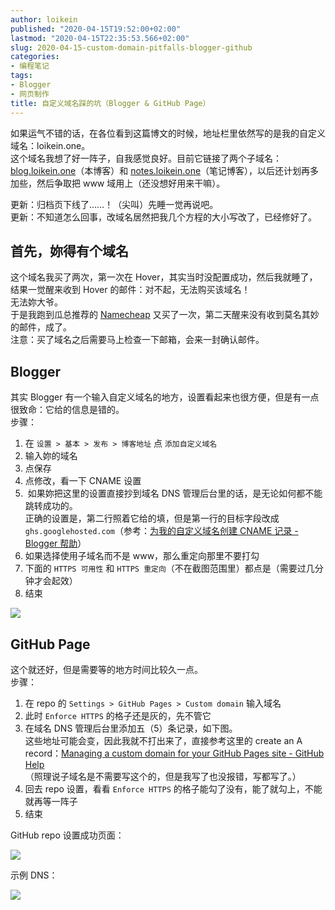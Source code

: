 ```yaml
---
author: loikein
published: "2020-04-15T19:52:00+02:00"
lastmod: "2020-04-15T22:35:53.566+02:00"
slug: 2020-04-15-custom-domain-pitfalls-blogger-github
categories:
- 编程笔记
tags:
- Blogger
- 网页制作
title: 自定义域名踩的坑（Blogger & GitHub Page）
---
```

如果运气不错的话，在各位看到这篇博文的时候，地址栏里依然写的是我的自定义域名：loikein.one。  
这个域名我想了好一阵子，自我感觉良好。目前它链接了两个子域名：[blog.loikein.one](https://blog.loikein.one/)（本博客）和 [notes.loikein.one](https://notes.loikein.one/post/)（笔记博客），以后还计划再多加些，然后争取把
www 域用上（还没想好用来干嘛）。  
  
更新：归档页下线了……！（尖叫）先睡一觉再说吧。  
更新：不知道怎么回事，改域名居然把我几个方程的大小写改了，已经修好了。  
  

## 首先，妳得有个域名

这个域名我买了两次，第一次在 Hover，其实当时没配置成功，然后我就睡了，结果一觉醒来收到 Hover
的邮件：对不起，无法购买该域名！  
无法妳大爷。  
于是我跑到瓜总推荐的 [Namecheap](https://www.namecheap.com/) 又买了一次，第二天醒来没有收到莫名其妙的邮件，成了。  
注意：买了域名之后需要马上检查一下邮箱，会来一封确认邮件。  
  

## Blogger

其实 Blogger 有一个输入自定义域名的地方，设置看起来也很方便，但是有一点很致命：它给的信息是错的。  
步骤：  

1.  在 `设置 > 基本 > 发布 > 博客地址` 点 `添加自定义域名`
2.  输入妳的域名
3.  点保存
4.  点修改，看一下 CNAME 设置
5.   如果妳把这里的设置直接抄到域名 DNS
    管理后台里的话，是无论如何都不能跳转成功的。  
    正确的设置是，第二行照着它给的填，但是第一行的目标字段改成
    `ghs.googlehosted.com`（参考：[为我的自定义域名创建 CNAME 记录 -
    Blogger
    帮助](https://support.google.com/blogger/answer/58317?hl=zh-Hans&authuser=0)）
6.  如果选择使用子域名而不是 www，那么重定向那里不要打勾
7.  下面的 `HTTPS 可用性` 和
    `HTTPS 重定向`（不在截图范围里）都点是（需要过几分钟才会起效） 
8.  结束

![](/post-img/2020-04-15-custom-domain-pitfalls-1.png)


## GitHub Page

这个就还好，但是需要等的地方时间比较久一点。  
步骤：  

1.  在 repo 的 `Settings > GitHub Pages > Custom domain` 输入域名
2.  此时 `Enforce HTTPS` 的格子还是灰的，先不管它
3.  在域名 DNS 管理后台里添加五（5）条记录，如下图。  
    这些地址可能会变，因此我就不打出来了，直接参考这里的 create an A
    record：[Managing a custom domain for your GitHub Pages site -
    GitHub
    Help](https://help.github.com/en/github/working-with-github-pages/managing-a-custom-domain-for-your-github-pages-site#configuring-an-apex-domain)  
    （照理说子域名是不需要写这个的，但是我写了也没报错，写都写了。）
4.  回去 repo 设置，看看 `Enforce HTTPS`
    的格子能勾了没有，能了就勾上，不能就再等一阵子
5.  结束

GitHub repo 设置成功页面：  

![](/post-img/2020-04-15-custom-domain-pitfalls-2.png)

示例 DNS：  

![](/post-img/2020-04-15-custom-domain-pitfalls-3.png)
